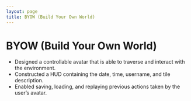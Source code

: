 ```yaml
---
layout: page
title: BYOW (Build Your Own World)
---
```


# BYOW (Build Your Own World)

* Designed a controllable avatar that is able to traverse and interact with the environment.
* Constructed a HUD containing the date, time, username, and tile description.
* Enabled saving, loading, and replaying previous actions taken by the user’s avatar.
